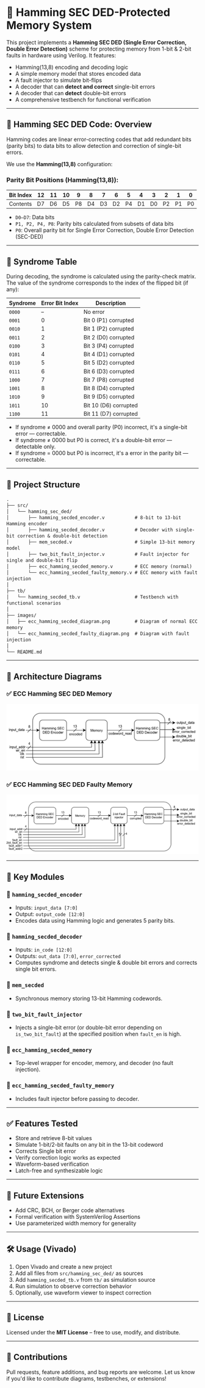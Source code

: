 # 🧠 Hamming SEC DED-Protected Memory System

This project implements a **Hamming SEC DED (Single Error Correction, Double Error Detection)** scheme for protecting memory from 1-bit & 2-bit faults in hardware using Verilog. It features:

* Hamming(13,8) encoding and decoding logic
* A simple memory model that stores encoded data
* A fault injector to simulate bit-flips
* A decoder that can **detect and correct** single-bit errors
* A decoder that can **detect** double-bit errors
* A comprehensive testbench for functional verification

---

## 📘 Hamming SEC DED Code: Overview

Hamming codes are linear error-correcting codes that add redundant bits (parity bits) to data bits to allow detection and correction of single-bit errors.

We use the **Hamming(13,8)** configuration:

### Parity Bit Positions (Hamming(13,8)):

| Bit Index | 12 | 11 | 10 | 9  | 8  | 7  | 6  | 5  | 4  | 3  | 2  | 1  | 0  |
| --------- | -- | -- | -- | -- | -- | -- | -- | -- | -- | -- | -- | -- | -- |
| Contents  | D7 | D6 | D5 | P8 | D4 | D3 | D2 | P4 | D1 | D0 | P2 | P1 | P0 |

* `D0–D7`: Data bits
* `P1, P2, P4, P8`: Parity bits calculated from subsets of data bits
* `P0`: Overall parity bit for Single Error Correction, Double Error Detection (SEC-DED)

---

## 🧮 Syndrome Table

During decoding, the syndrome is calculated using the parity-check matrix. The value of the syndrome corresponds to the index of the flipped bit (if any):

| Syndrome | Error Bit Index | Description           |
| -------- | --------------- | --------------------- |
| `0000`   | –               | No error              |
| `0001`   | 0               | Bit 0 (P1) corrupted  |
| `0010`   | 1               | Bit 1 (P2) corrupted  |
| `0011`   | 2               | Bit 2 (D0) corrupted  |
| `0100`   | 3               | Bit 3 (P4) corrupted  |
| `0101`   | 4               | Bit 4 (D1) corrupted  |
| `0110`   | 5               | Bit 5 (D2) corrupted  |
| `0111`   | 6               | Bit 6 (D3) corrupted  |
| `1000`   | 7               | Bit 7 (P8) corrupted  |
| `1001`   | 8               | Bit 8 (D4) corrupted  |
| `1010`   | 9               | Bit 9 (D5) corrupted  |
| `1011`   | 10              | Bit 10 (D6) corrupted |
| `1100`   | 11              | Bit 11 (D7) corrupted |

* If syndrome ≠ 0000 and overall parity (P0) incorrect, it's a single-bit error — correctable.
* If syndrome ≠ 0000 but P0 is correct, it's a double-bit error — detectable only.
* If syndrome = 0000 but P0 is incorrect, it's a error in the parity bit — correctable.

---

## 📂 Project Structure

```
.
├── src/
│   └── hamming_sec_ded/
│       ├── hamming_secded_encoder.v           # 8-bit to 13-bit Hamming encoder
│       ├── hamming_secded_decoder.v           # Decoder with single-bit correction & double-bit detection
│       ├── mem_secded.v                       # Simple 13-bit memory model
│       ├── two_bit_fault_injector.v           # Fault injector for single and double-bit flip
│       ├── ecc_hamming_secded_memory.v        # ECC memory (normal)
│       └── ecc_hamming_secded_faulty_memory.v # ECC memory with fault injection
│
├── tb/
│   └── hamming_secded_tb.v                    # Testbench with functional scenarios
│
├── images/
│   ├── ecc_hamming_secded_diagram.png         # Diagram of normal ECC memory
│   └── ecc_hamming_secded_faulty_diagram.png  # Diagram with fault injection
│
└── README.md
```

---

## 🧠 Architecture Diagrams

### ✅ ECC Hamming SEC DED Memory

![ECC Hamming SEC DED Memory](../../images/hamming_secded_mem.png)

### ✅ ECC Hamming SEC DED Faulty Memory

![ECC Hamming Faulty SEC DED Memory](../../images/hamming_secded_faulty_mem.png)

---

## 🔩 Key Modules

### 🔹 `hamming_secded_encoder`

* Inputs: `input_data [7:0]`
* Output: `output_code [12:0]`
* Encodes data using Hamming logic and generates 5 parity bits.

### 🔹 `hamming_secded_decoder`

* Inputs: `in_code [12:0]`
* Outputs: `out_data [7:0]`, `error_corrected`
* Computes syndrome and detects single & double bit errors and corrects single bit errors.

### 🔹 `mem_secded`

* Synchronous memory storing 13-bit Hamming codewords.

### 🔹 `two_bit_fault_injector`

* Injects a single-bit error (or double-bit error depending on `is_two_bit_fault`) at the specified position when `fault_en` is high.

### 🔹 `ecc_hamming_secded_memory`

* Top-level wrapper for encoder, memory, and decoder (no fault injection).

### 🔹 `ecc_hamming_secded_faulty_memory`

* Includes fault injector before passing to decoder.
---

## ✅ Features Tested

* Store and retrieve 8-bit values
* Simulate 1-bit/2-bit faults on any bit in the 13-bit codeword
* Corrects Single bit error
* Verify correction logic works as expected
* Waveform-based verification
* Latch-free and synthesizable logic

---

## 🚀 Future Extensions

* Add CRC, BCH, or Berger code alternatives
* Formal verification with SystemVerilog Assertions
* Use parameterized width memory for generality

---

## 🛠️ Usage (Vivado)

1. Open Vivado and create a new project
2. Add all files from `src/hamming_sec_ded/` as sources
3. Add `hamming_secded_tb.v` from `tb/` as simulation source
4. Run simulation to observe correction behavior
5. Optionally, use waveform viewer to inspect correction

---

## 📜 License

Licensed under the **MIT License** – free to use, modify, and distribute.

---

## 🤝 Contributions

Pull requests, feature additions, and bug reports are welcome.
Let us know if you'd like to contribute diagrams, testbenches, or extensions!

